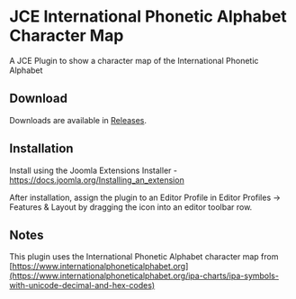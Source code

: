 # JCE International Phonetic Alphabet Character Map
A JCE Plugin to show a character map of the International Phonetic Alphabet

## Download
Downloads are available in [Releases](https://github.com/widgetfactory/je-editor-ipa/releases).

## Installation
Install using the Joomla Extensions Installer - https://docs.joomla.org/Installing_an_extension

After installation, assign the plugin to an Editor Profile in Editor Profiles -> Features & Layout by dragging the icon into an editor toolbar row.

## Notes
This plugin uses the International Phonetic Alphabet character map from [https://www.internationalphoneticalphabet.org](https://www.internationalphoneticalphabet.org/ipa-charts/ipa-symbols-with-unicode-decimal-and-hex-codes)
